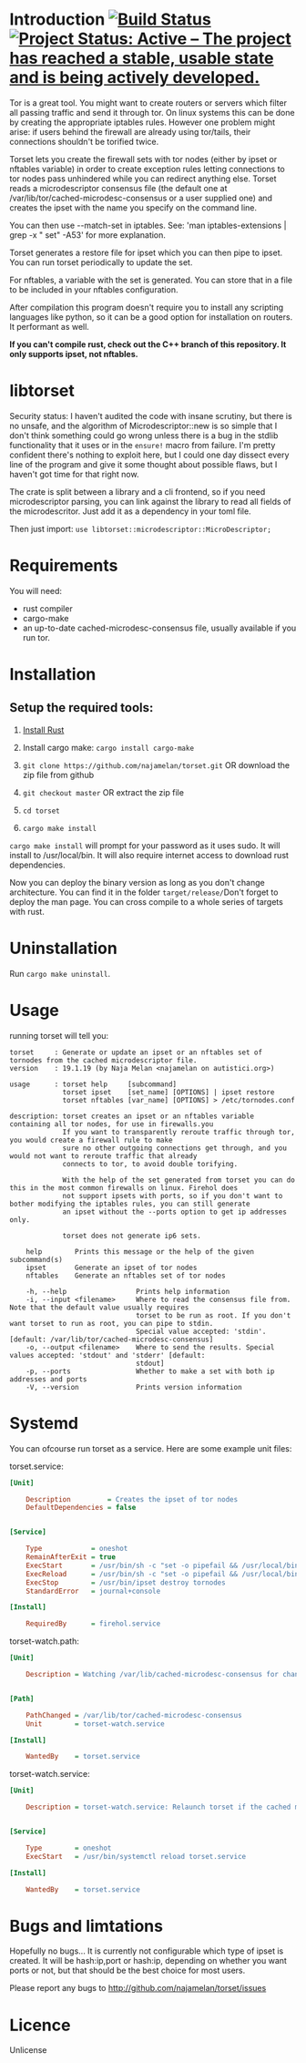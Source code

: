 Introduction [![Build Status](https://travis-ci.org/najamelan/torset.svg?branch=master)](https://travis-ci.org/najamelan/torset)[![Project Status: Active – The project has reached a stable, usable state and is being actively developed.](https://www.repostatus.org/badges/latest/active.svg)](https://www.repostatus.org/#active)
============

Tor is a great tool. You might want to create routers or servers which filter all passing traffic and send it through tor. On linux systems this can be done by creating the appropriate iptables rules. However one problem might arise: if users behind the firewall are already using tor/tails, their connections shouldn't be torified twice.

Torset lets you create the firewall sets with tor nodes (either by ipset or nftables variable) in order to create exception rules letting connections to tor nodes pass unhindered while you can redirect anything else. Torset reads a microdescriptor consensus file (the default one at /var/lib/tor/cached-microdesc-consensus or a user supplied one) and creates the ipset with the name you specify on the command line.

You can then use --match-set in iptables. See: 'man iptables-extensions | grep -x "   set" -A53' for more explanation.

Torset generates a restore file for ipset which you can then pipe to ipset. You can run torset periodically to update the set.

For nftables, a variable with the set is generated. You can store that in a file to be included in your nftables configuration.

After compilation this program doesn't require you to install any scripting languages like python, so it can be a good option for installation on routers. It performant as well.

**If you can't compile rust, check out the C++ branch of this repository. It only supports ipset, not nftables.**

libtorset
=========

Security status: I haven't audited the code with insane scrutiny, but there is no unsafe, and the algorithm of Microdescriptor::new is so simple that I don't think something could go wrong unless there is a bug in the stdlib functionality that it uses or in the `ensure!` macro from failure. I'm pretty confident there's nothing to exploit here, but I could one day dissect every line of the program and give it some thought about possible flaws, but I haven't got time for that right now.

The crate is split between a library and a cli frontend, so if you need microdescriptor parsing, you can link against the library to read all fields of the microdescritor. Just add it as a dependency in your toml file.

Then just import: `use libtorset::microdescriptor::MicroDescriptor;`


Requirements
============

You will need:
- rust compiler
- cargo-make
- an up-to-date cached-microdesc-consensus file, usually available if you run tor.


Installation
============

Setup the required tools:
-------------------------

1. [Install Rust](https://www.rust-lang.org/tools/install)
2. Install cargo make: `cargo install cargo-make`

1. `git clone https://github.com/najamelan/torset.git` OR download the zip file from github
2. `git checkout master`                               OR extract  the zip file
3. `cd torset`
4. `cargo make install`

`cargo make install` will prompt for your password as it uses sudo. It will install to /usr/local/bin. It will also require internet access to download rust dependencies.

Now you can deploy the binary version as long as you don't change architecture. You can find it in the folder `target/release/`Don't forget to deploy the man page. You can cross compile to a whole series of targets with rust.


Uninstallation
==============

Run `cargo make uninstall`.


Usage
=====
running torset will tell you:

```
torset     : Generate or update an ipset or an nftables set of tornodes from the cached microdescriptor file.
version    : 19.1.19 (by Naja Melan <najamelan on autistici.org>)

usage      : torset help     [subcommand]
             torset ipset    [set_name] [OPTIONS] | ipset restore
             torset nftables [var_name] [OPTIONS] > /etc/tornodes.conf

description: torset creates an ipset or an nftables variable containing all tor nodes, for use in firewalls.you
             If you want to transparently reroute traffic through tor, you would create a firewall rule to make
             sure no other outgoing connections get through, and you would not want to reroute traffic that already
             connects to tor, to avoid double torifying.

             With the help of the set generated from torset you can do this in the most common firewalls on linux. Firehol does
             not support ipsets with ports, so if you don't want to bother modifying the iptables rules, you can still generate
             an ipset without the --ports option to get ip addresses only.

             torset does not generate ip6 sets.

    help        Prints this message or the help of the given subcommand(s)
    ipset       Generate an ipset of tor nodes
    nftables    Generate an nftables set of tor nodes

    -h, --help                 Prints help information
    -i, --input <filename>     Where to read the consensus file from. Note that the default value usually requires
                               torset to be run as root. If you don't want torset to run as root, you can pipe to stdin.
                               Special value accepted: 'stdin'.  [default: /var/lib/tor/cached-microdesc-consensus]
    -o, --output <filename>    Where to send the results. Special values accepted: 'stdout' and 'stderr' [default:
                               stdout]
    -p, --ports                Whether to make a set with both ip addresses and ports
    -V, --version              Prints version information
```

Systemd
=======
You can ofcourse run torset as a service. Here are some example unit files:


torset.service:
```ini
[Unit]

    Description         = Creates the ipset of tor nodes
    DefaultDependencies = false


[Service]

    Type            = oneshot
    RemainAfterExit = true
    ExecStart       = /usr/bin/sh -c "set -o pipefail && /usr/local/bin/torset ipset tornodes --ports | ipset restore"
    ExecReload      = /usr/bin/sh -c "set -o pipefail && /usr/local/bin/torset ipset tornodes --ports | ipset restore"
    ExecStop        = /usr/bin/ipset destroy tornodes
    StandardError   = journal+console

[Install]

    RequiredBy      = firehol.service
```

torset-watch.path:
```ini
[Unit]

    Description = Watching /var/lib/cached-microdesc-consensus for changes (to restart torset.service).


[Path]

    PathChanged = /var/lib/tor/cached-microdesc-consensus
    Unit        = torset-watch.service

[Install]

    WantedBy    = torset.service
```

torset-watch.service:
```ini
[Unit]

    Description = torset-watch.service: Relaunch torset if the cached microdescriptor file changes.


[Service]

    Type        = oneshot
    ExecStart   = /usr/bin/systemctl reload torset.service

[Install]

    WantedBy    = torset.service
```

Bugs and limtations
===================

Hopefully no bugs... It is currently not configurable which type of ipset is created. It will be hash:ip,port or hash:ip, depending on whether you want ports or not, but that should be the best choice for most users.

Please report any bugs to http://github.com/najamelan/torset/issues


Licence
=======

Unlicense
